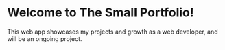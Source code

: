 # Welcome to The Small Portfolio!

This web app showcases my projects and growth as a web developer, and will be an ongoing project.
